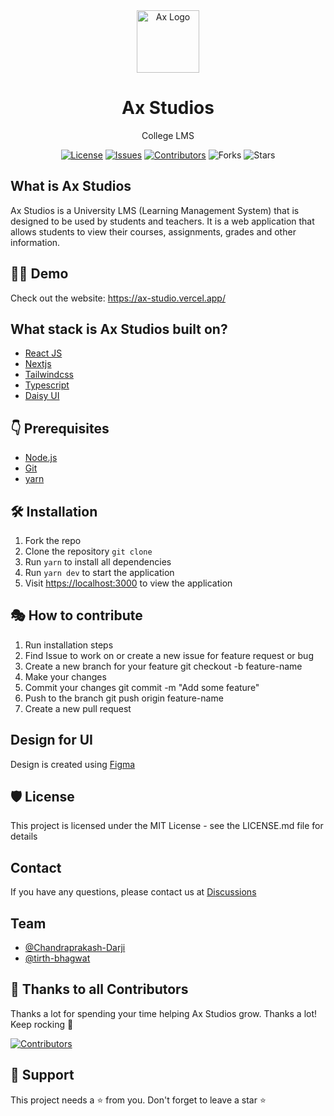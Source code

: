 <div  align="center" >
    <img  src="https://raw.githubusercontent.com/ax-studios/frontend-web/main/public/images/logo.svg"  alt="Ax Logo"  width="100"  height="100"  />     <h1> Ax Studios </h1>
    <p> College LMS </p>

[![License](https://img.shields.io/badge/License-MIT-green.svg)](https://opensource.org/licenses/mit/) [![Issues](https://img.shields.io/github/issues/ax-studios/frontend-web)](https://github.com/ax-studios/frontend-web/issues) [![Contributors](https://img.shields.io/github/contributors/ax-studios/frontend-web)](https://github.com/ax-studios/frontend-web/graphs/contributors) ![Forks](https://img.shields.io/github/forks/ax-studios/frontend-web) ![Stars](https://img.shields.io/github/stars/ax-studios/frontend-web)
</div>

## What is Ax Studios

Ax Studios is a University LMS (Learning Management System) that is designed to be used by students and teachers. It is a web application that allows students to view their courses, assignments, grades and other information.

## 👨‍💻 Demo

Check out the website: <https://ax-studio.vercel.app/>

## What stack is Ax Studios built on?

- [React JS](hhttps://reactjs.org/)
- [Nextjs](https://nextjs.org/)
- [Tailwindcss](https://tailwindcss.com/)
- [Typescript](https://www.typescriptlang.org/)
- [Daisy UI](https://daisyui.com/)

## 👇 Prerequisites

- [Node.js](https://nodejs.org/en/)
- [Git](https://git-scm.com/)
- [yarn](https://yarnpkg.com/)

## 🛠️ Installation

1. Fork the repo
2. Clone the repository `git clone`
3. Run `yarn` to install all dependencies
4. Run `yarn dev` to start the application
5. Visit <https://localhost:3000> to view the application

## 🎭 How to contribute

1. Run installation steps
2. Find Issue to work on or create a new issue for feature request or bug
3. Create a new branch for your feature git checkout -b feature-name
4. Make your changes
5. Commit your changes git commit -m "Add some feature"
6. Push to the branch git push origin feature-name
7. Create a new pull request

## Design for UI

Design is created using [Figma](https://www.figma.com/file/M9R185mY2Es6dqzSW0WHBE/dashbaord-ax-studios?node-id=0%3A1)

## 🛡️ License

This project is licensed under the MIT License - see the LICENSE.md file for details

## Contact

If you have any questions, please contact us at [Discussions](https://github.com/ax-studios/frontend-web/discussions)

## Team

- [@Chandraprakash-Darji](https://github.com/Chandraprakash-Darji)
- [@tirth-bhagwat](https://github.com/tirth-bhagwat)

## 💪 Thanks to all Contributors

Thanks a lot for spending your time helping Ax Studios grow. Thanks a lot! Keep rocking 🍻

[![Contributors](https://contrib.rocks/image?repo=ax-studios/frontend-web)](https://github.com/ax-studios/frontend-web/graphs/contributors)

## 🙏 Support

This project needs a ⭐️ from you. Don't forget to leave a star ⭐️
